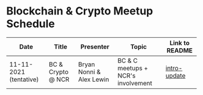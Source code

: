 # Blockchain & Crypto Meetup Schedule

|  Date |        Title        |          Presenter       |                Topic              |                      Link to README                      |
|-------|---------------------|--------------------------|-----------------------------------|----------------------------------------------------------|
|  11-11-2021 (tentative)  |  BC & Crypto @ NCR  | Bryan Nonni & Alex Lewin | BC & C meetups + NCR's involvement| [intro-update](meetup-meetings/11-11-2021/intro.md) |

